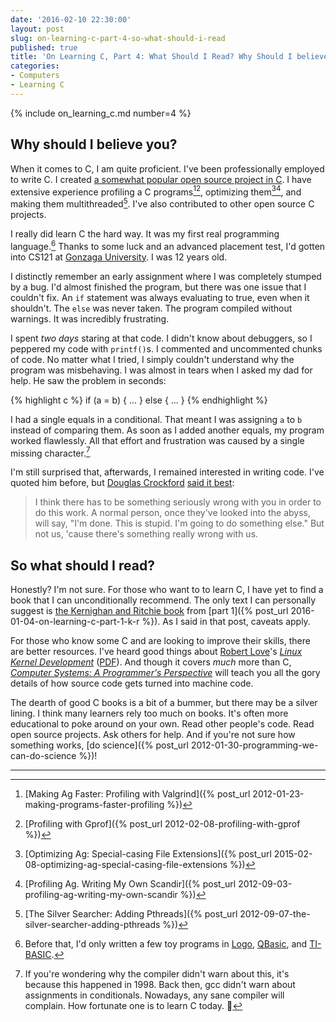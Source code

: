 ```yaml
---
date: '2016-02-10 22:30:00'
layout: post
slug: on-learning-c-part-4-so-what-should-i-read
published: true
title: 'On Learning C, Part 4: What Should I Read? Why Should I believe you?'
categories:
- Computers
- Learning C
---
```


{% include on_learning_c.md number=4 %}

## Why should I believe you?

When it comes to C, I am quite proficient. I've been professionally employed to write C. I created [a somewhat popular open source project in C](/ag/). I have extensive experience profiling a C programs[^1][^2], optimizing them[^3][^4], and making them multithreaded[^5]. I've also contributed to other open source C projects.

I really did learn C the hard way. It was my first real programming language.[^6] Thanks to some luck and an advanced placement test, I'd gotten into CS121 at [Gonzaga University](https://en.wikipedia.org/wiki/Gonzaga_University). I was 12 years old.

I distinctly remember an early assignment where I was completely stumped by a bug. I'd almost finished the program, but there was one issue that I couldn't fix. An `if` statement was always evaluating to true, even when it shouldn't. The `else` was never taken. The program compiled without warnings. It was incredibly frustrating.

I spent *two days* staring at that code. I didn't know about debuggers, so I peppered my code with `printf()`s. I commented and uncommented chunks of code. No matter what I tried, I simply couldn't understand why the program was misbehaving. I was almost in tears when I asked my dad for help. He saw the problem in seconds:

{% highlight c %}
if (a = b) {
  ...
} else {
  ...
}
{% endhighlight %}

I had a single equals in a conditional. That meant I was assigning `a` to `b` instead of comparing them. As soon as I added another equals, my program worked flawlessly. All that effort and frustration was caused by a single missing character.[^7]

I'm still surprised that, afterwards, I remained interested in writing code. I've quoted him before, but [Douglas Crockford](http://www.crockford.com/) [said it best](http://www.youtube.com/watch?v=taaEzHI9xyY#t=26m50s):

>I think there has to be something seriously wrong with you in order to do this work. A normal person, once they've looked into the abyss, will say, "I'm done. This is stupid. I'm going to do something else." But not us, 'cause there's something really wrong with us.


## So what should I read?

Honestly? I'm not sure. For those who want to to learn C, I have yet to find a book that I can unconditionally recommend. The only text I can personally suggest is [the Kernighan and Ritchie book](https://en.wikipedia.org/wiki/The_C_Programming_Language) from [part 1]({% post_url 2016-01-04-on-learning-c-part-1-k-r %}). As I said in that post, caveats apply.

For those who know some C and are looking to improve their skills, there are better resources. I've heard good things about [Robert Love](https://www.rlove.org/)'s [*Linux Kernel Development*](http://www.amazon.com/Linux-Kernel-Development-3rd-Edition/dp/0672329468) ([PDF](http://moodle2.insa-lyon.fr/pluginfile.php/16715/course/section/4469/Linux%20Kernel%20Development%203rd%20Edition%20-%20Love%20-%202010.pdf)). And though it covers *much* more than C, [*Computer Systems: A Programmer's Perspective*](http://www.amazon.com/Computer-Systems-Programmers-Perspective-Edition/dp/0136108040) will teach you all the gory details of how source code gets turned into machine code.

<!-- There are also a few resources I haven't reviewed, bu
[Modern C](http://icube-icps.unistra.fr/index.php/File:ModernC.pdf) by [Jens Gustedt](http://icube-icps.unistra.fr/index.php/Jens_Gustedt)

C Programming: A Modern Approach

http://www.amazon.com/Programming-Modern-Approach-2nd-Edition/dp/0393979504/
 -->

The dearth of good C books is a bit of a bummer, but there may be a silver lining. I think many learners rely too much on books. It's often more educational to poke around on your own. Read other people's code. Read open source projects. Ask others for help. And if you're not sure how something works, [do science]({% post_url 2012-01-30-programming-we-can-do-science %})!

---

[^1]: [Making Ag Faster: Profiling with Valgrind]({% post_url 2012-01-23-making-programs-faster-profiling %})

[^2]: [Profiling with Gprof]({% post_url 2012-02-08-profiling-with-gprof %})

[^3]: [Optimizing Ag: Special-casing File Extensions]({% post_url 2015-02-08-optimizing-ag-special-casing-file-extensions %})

[^4]: [Profiling Ag. Writing My Own Scandir]({% post_url 2012-09-03-profiling-ag-writing-my-own-scandir %})

[^5]: [The Silver Searcher: Adding Pthreads]({% post_url 2012-09-07-the-silver-searcher-adding-pthreads %})

[^6]: Before that, I'd only written a few toy programs in [Logo](https://en.wikipedia.org/wiki/Logo_%28programming_language%29), [QBasic](https://en.wikipedia.org/wiki/QBasic), and [TI-BASIC](https://en.wikipedia.org/wiki/TI-BASIC).

[^7]: If you're wondering why the compiler didn't warn about this, it's because this happened in 1998. Back then, gcc didn't warn about assignments in conditionals. Nowadays, any sane compiler will complain. How fortunate one is to learn C today. 🙂
